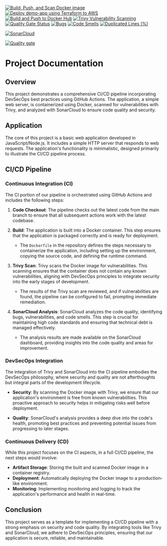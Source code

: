 [![Build, Push, and Scan Docker image](https://github.com/EzioDEVio/cicd-pipeline-demo/actions/workflows/image-trivyscanner.yml/badge.svg)](https://github.com/EzioDEVio/cicd-pipeline-demo/actions/workflows/image-trivyscanner.yml) [![Deploy demo-app using Terraform to AWS](https://github.com/EzioDEVio/cicd-pipeline-demo/actions/workflows/demo-ci-cd.yml/badge.svg)](https://github.com/EzioDEVio/cicd-pipeline-demo/actions/workflows/demo-ci-cd.yml) [![Build and Push to Docker Hub](https://github.com/EzioDEVio/cicd-pipeline-demo/actions/workflows/dockerbuild.yml/badge.svg)](https://github.com/EzioDEVio/cicd-pipeline-demo/actions/workflows/dockerbuild.yml)  [![Trivy Vulnerability Scanning](https://github.com/EzioDEVio/cicd-pipeline-demo/actions/workflows/trivy-scan.yml/badge.svg)](https://github.com/EzioDEVio/cicd-pipeline-demo/actions/workflows/trivy-scan.yml) [![Quality Gate Status](https://sonarcloud.io/api/project_badges/measure?project=EzioDEVio_cicd-pipeline-demo&metric=alert_status)](https://sonarcloud.io/summary/new_code?id=EzioDEVio_cicd-pipeline-demo) [![Bugs](https://sonarcloud.io/api/project_badges/measure?project=EzioDEVio_cicd-pipeline-demo&metric=bugs)](https://sonarcloud.io/summary/new_code?id=EzioDEVio_cicd-pipeline-demo) [![Code Smells](https://sonarcloud.io/api/project_badges/measure?project=EzioDEVio_cicd-pipeline-demo&metric=code_smells)](https://sonarcloud.io/summary/new_code?id=EzioDEVio_cicd-pipeline-demo) [![Duplicated Lines (%)](https://sonarcloud.io/api/project_badges/measure?project=EzioDEVio_cicd-pipeline-demo&metric=duplicated_lines_density)](https://sonarcloud.io/summary/new_code?id=EzioDEVio_cicd-pipeline-demo) 

[![SonarCloud](https://sonarcloud.io/images/project_badges/sonarcloud-black.svg)](https://sonarcloud.io/summary/new_code?id=EzioDEVio_cicd-pipeline-demo) 

[![Quality gate](https://sonarcloud.io/api/project_badges/quality_gate?project=EzioDEVio_cicd-pipeline-demo)](https://sonarcloud.io/summary/new_code?id=EzioDEVio_cicd-pipeline-demo)

# Project Documentation

## Overview

This project demonstrates a comprehensive CI/CD pipeline incorporating DevSecOps best practices using GitHub Actions. The application, a simple web server, is containerized using Docker, scanned for vulnerabilities with Trivy, and analyzed with SonarCloud to ensure code quality and security.

## Application

The core of this project is a basic web application developed in JavaScript/Node.js. It includes a simple HTTP server that responds to web requests. The application's functionality is minimalistic, designed primarily to illustrate the CI/CD pipeline process.

## CI/CD Pipeline

### Continuous Integration (CI)

The CI portion of our pipeline is orchestrated using GitHub Actions and includes the following steps:

1. **Code Checkout**: The pipeline checks out the latest code from the main branch to ensure that all subsequent actions work with the latest codebase.

2. **Build**: The application is built into a Docker container. This step ensures that the application is packaged correctly and is ready for deployment.

   - The `Dockerfile` in the repository defines the steps necessary to containerize the application, including setting up the environment, copying the source code, and defining the runtime command.

3. **Trivy Scan**: Trivy scans the Docker image for vulnerabilities. This scanning ensures that the container does not contain any known vulnerabilities, aligning with DevSecOps principles to integrate security into the early stages of development.

   - The results of the Trivy scan are reviewed, and if vulnerabilities are found, the pipeline can be configured to fail, prompting immediate remediation.

4. **SonarCloud Analysis**: SonarCloud analyzes the code quality, identifying bugs, vulnerabilities, and code smells. This step is crucial for maintaining high code standards and ensuring that technical debt is managed effectively.

   - The analysis results are made available on the SonarCloud dashboard, providing insights into the code quality and areas for improvement.

### DevSecOps Integration

The integration of Trivy and SonarCloud into the CI pipeline embodies the DevSecOps philosophy, where security and quality are not afterthoughts but integral parts of the development lifecycle.

- **Security**: By scanning the Docker image with Trivy, we ensure that our application's environment is free from known vulnerabilities. This proactive approach to security helps in mitigating risks well before deployment.

- **Quality**: SonarCloud's analysis provides a deep dive into the code's health, promoting best practices and preventing potential issues from progressing to later stages.

### Continuous Delivery (CD)

While this project focuses on the CI aspects, in a full CI/CD pipeline, the next steps would involve:

- **Artifact Storage**: Storing the built and scanned Docker image in a container registry.
- **Deployment**: Automatically deploying the Docker image to a production-like environment.
- **Monitoring**: Implementing monitoring and logging to track the application's performance and health in real-time.

## Conclusion

This project serves as a template for implementing a CI/CD pipeline with a strong emphasis on security and code quality. By integrating tools like Trivy and SonarCloud, we adhere to DevSecOps principles, ensuring that our application is secure, reliable, and maintainable.
